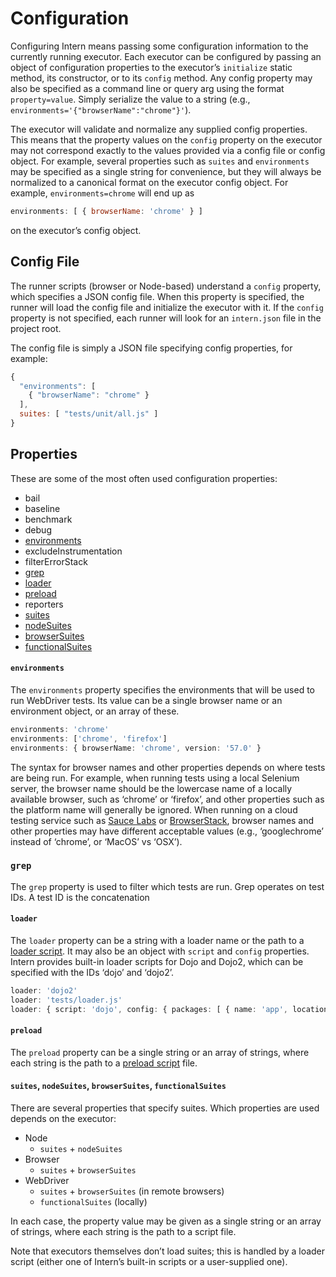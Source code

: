 # Configuration

Configuring Intern means passing some configuration information to the currently running executor. Each executor can be
configured by passing an object of configuration properties to the executor’s `initialize` static method, its
constructor, or to its `config` method. Any config property may also be specified as a command line or query arg using
the format `property=value`. Simply serialize the value to a string (e.g., `environments='{"browserName":"chrome"}'`).

The executor will validate and normalize any supplied config properties. This means that the property values on the
`config` property on the executor may not correspond exactly to the values provided via a config file or config object.
For example, several properties such as `suites` and `environments` may be specified as a single string for convenience,
but they will always be normalized to a canonical format on the executor config object. For example,
`environments=chrome` will end up as

```js
environments: [ { browserName: 'chrome' } ]
```

on the executor’s config object.

## Config File

The runner scripts (browser or Node-based) understand a `config` property, which specifies a JSON config file. When this
property is specified, the runner will load the config file and initialize the executor with it. If the `config`
property is not specified, each runner will look for an `intern.json` file in the project root.

The config file is simply a JSON file specifying config properties, for example:

```js
{
  "environments": [
    { "browserName": "chrome" }
  ],
  suites: [ "tests/unit/all.js" ]
}
```

## Properties

These are some of the most often used configuration properties:

* bail
* baseline
* benchmark
* debug
* [environments](#environments)
* excludeInstrumentation
* filterErrorStack
* [grep](#grep)
* [loader](#loader)
* [preload](#preload)
* reporters
* [suites](#suites-nodesuites-browsersuites-functionalsuites)
* [nodeSuites](#suites-nodesuites-browsersuites-functionalsuites)
* [browserSuites](#suites-nodesuites-browsersuites-functionalsuites)
* [functionalSuites](#suites-nodesuites-browsersuites-functionalsuites)

#### `environments`

The `environments` property specifies the environments that will be used to run WebDriver tests. Its value can be a
single browser name or an environment object, or an array of these.

```ts
environments: 'chrome'
environments: ['chrome', 'firefox']
environments: { browserName: 'chrome', version: '57.0' }
```

The syntax for browser names and other properties depends on where tests are being run. For example, when running tests
using a local Selenium server, the browser name should be the lowercase name of a locally available browser, such as
‘chrome’ or ‘firefox’, and other properties such as the platform name will generally be ignored. When running on a cloud
testing service such as [Sauce
Labs](https://wiki.saucelabs.com/display/DOCS/Test+Configuration+Options#TestConfigurationOptions-RequiredSeleniumTestConfigurationSettings)
or [BrowserStack](https://www.browserstack.com/automate/capabilities), browser names and other properties may have
different acceptable values (e.g., ‘googlechrome’ instead of ‘chrome’, or ‘MacOS’ vs ‘OSX’).

### `grep`

The `grep` property is used to filter which tests are run. Grep operates on test IDs. A test ID is the concatenation

#### `loader`

The `loader` property can be a string with a loader name or the path to a [loader script](./architecture.md#loaders). It
may also be an object with `script` and `config` properties. Intern provides built-in loader scripts for Dojo and Dojo2,
which can be specified with the IDs ‘dojo’ and ‘dojo2’.

```ts
loader: 'dojo2'
loader: 'tests/loader.js'
loader: { script: 'dojo', config: { packages: [ { name: 'app', location: './js' } ] } }
```

#### `preload`

The `preload` property can be a single string or an array of strings, where each string is the path to a [preload
script](./architecture.md#preload-scripts) file.

#### `suites`, `nodeSuites`, `browserSuites`, `functionalSuites`

There are several properties that specify suites. Which properties are used depends on the executor:

* Node
  * `suites` + `nodeSuites`
* Browser
  * `suites` + `browserSuites`
* WebDriver
  * `suites` + `browserSuites` (in remote browsers)
  * `functionalSuites` (locally)

In each case, the property value may be given as a single string or an array of strings, where each string is the path
to a script file.

Note that executors themselves don’t load suites; this is handled by a loader script (either one of Intern’s built-in
scripts or a user-supplied one).
